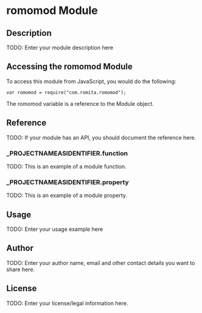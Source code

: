 # romomod Module

## Description

TODO: Enter your module description here

## Accessing the romomod Module

To access this module from JavaScript, you would do the following:

	var romomod = require("com.romita.romomod");

The romomod variable is a reference to the Module object.	

## Reference

TODO: If your module has an API, you should document
the reference here.

### ___PROJECTNAMEASIDENTIFIER__.function

TODO: This is an example of a module function.

### ___PROJECTNAMEASIDENTIFIER__.property

TODO: This is an example of a module property.

## Usage

TODO: Enter your usage example here

## Author

TODO: Enter your author name, email and other contact
details you want to share here. 

## License

TODO: Enter your license/legal information here.
